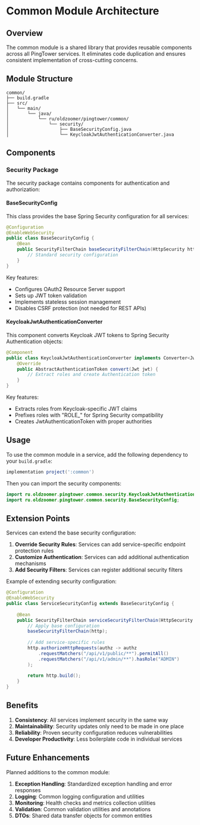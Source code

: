# Common Module Architecture

## Overview

The common module is a shared library that provides reusable components across all PingTower services. It eliminates code duplication and ensures consistent implementation of cross-cutting concerns.

## Module Structure

```
common/
├── build.gradle
├── src/
│   └── main/
│       └── java/
│           └── ru/oldzoomer/pingtower/common/
│               └── security/
│                   ├── BaseSecurityConfig.java
│                   └── KeycloakJwtAuthenticationConverter.java
```

## Components

### Security Package

The security package contains components for authentication and authorization:

#### BaseSecurityConfig

This class provides the base Spring Security configuration for all services:

```java
@Configuration
@EnableWebSecurity
public class BaseSecurityConfig {
    @Bean
    public SecurityFilterChain baseSecurityFilterChain(HttpSecurity http) throws Exception {
        // Standard security configuration
    }
}
```

Key features:
- Configures OAuth2 Resource Server support
- Sets up JWT token validation
- Implements stateless session management
- Disables CSRF protection (not needed for REST APIs)

#### KeycloakJwtAuthenticationConverter

This component converts Keycloak JWT tokens to Spring Security Authentication objects:

```java
@Component
public class KeycloakJwtAuthenticationConverter implements Converter<Jwt, AbstractAuthenticationToken> {
    @Override
    public AbstractAuthenticationToken convert(Jwt jwt) {
        // Extract roles and create Authentication token
    }
}
```

Key features:
- Extracts roles from Keycloak-specific JWT claims
- Prefixes roles with "ROLE_" for Spring Security compatibility
- Creates JwtAuthenticationToken with proper authorities

## Usage

To use the common module in a service, add the following dependency to your `build.gradle`:

```gradle
implementation project(':common')
```

Then you can import the security components:

```java
import ru.oldzoomer.pingtower.common.security.KeycloakJwtAuthenticationConverter;
import ru.oldzoomer.pingtower.common.security.BaseSecurityConfig;
```

## Extension Points

Services can extend the base security configuration:

1. **Override Security Rules**: Services can add service-specific endpoint protection rules
2. **Customize Authentication**: Services can add additional authentication mechanisms
3. **Add Security Filters**: Services can register additional security filters

Example of extending security configuration:

```java
@Configuration
@EnableWebSecurity
public class ServiceSecurityConfig extends BaseSecurityConfig {
    
    @Bean
    public SecurityFilterChain serviceSecurityFilterChain(HttpSecurity http) throws Exception {
        // Apply base configuration
        baseSecurityFilterChain(http);
        
        // Add service-specific rules
        http.authorizeHttpRequests(authz -> authz
            .requestMatchers("/api/v1/public/**").permitAll()
            .requestMatchers("/api/v1/admin/**").hasRole("ADMIN")
        );
        
        return http.build();
    }
}
```

## Benefits

1. **Consistency**: All services implement security in the same way
2. **Maintainability**: Security updates only need to be made in one place
3. **Reliability**: Proven security configuration reduces vulnerabilities
4. **Developer Productivity**: Less boilerplate code in individual services

## Future Enhancements

Planned additions to the common module:

1. **Exception Handling**: Standardized exception handling and error responses
2. **Logging**: Common logging configuration and utilities
3. **Monitoring**: Health checks and metrics collection utilities
4. **Validation**: Common validation utilities and annotations
5. **DTOs**: Shared data transfer objects for common entities